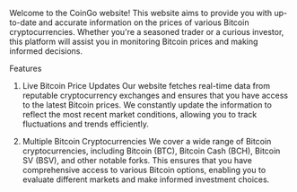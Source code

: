 Welcome to the CoinGo website! This website aims to provide you with up-to-date and accurate information on the prices of various Bitcoin cryptocurrencies. Whether you're a seasoned trader or a curious investor, this platform will assist you in monitoring Bitcoin prices and making informed decisions.

Features
1. Live Bitcoin Price Updates
Our website fetches real-time data from reputable cryptocurrency exchanges and ensures that you have access to the latest Bitcoin prices. We constantly update the information to reflect the most recent market conditions, allowing you to track fluctuations and trends efficiently.

2. Multiple Bitcoin Cryptocurrencies
We cover a wide range of Bitcoin cryptocurrencies, including Bitcoin (BTC), Bitcoin Cash (BCH), Bitcoin SV (BSV), and other notable forks. This ensures that you have comprehensive access to various Bitcoin options, enabling you to evaluate different markets and make informed investment choices.
